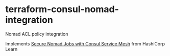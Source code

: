 # terraform-consul-nomad-integration
Nomad ACL policy integration

Implements [Secure Nomad Jobs with Consul Service Mesh](https://learn.hashicorp.com/tutorials/nomad/consul-service-mesh) from HashiCorp Learn
